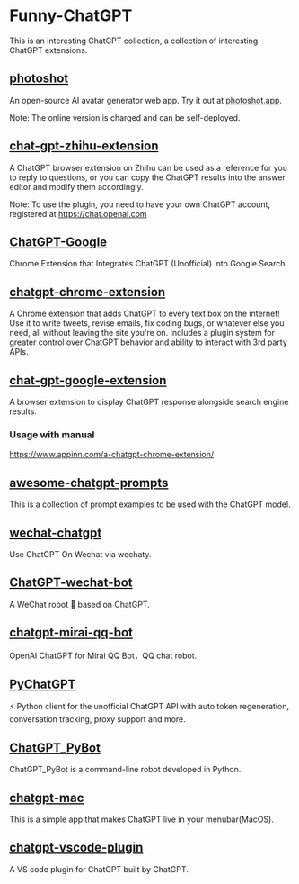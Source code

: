 # Funny-ChatGPT

This is an interesting ChatGPT collection, a collection of interesting ChatGPT extensions.


## [photoshot](https://github.com/shinework/photoshot)

An open-source AI avatar generator web app. Try it out at [photoshot.app](https://photoshot.app/).

Note: The online version is charged and can be self-deployed.


## [chat-gpt-zhihu-extension](https://github.com/no13bus/chat-gpt-zhihu-extension)

A ChatGPT browser extension on Zhihu can be used as a reference for you to reply to questions, or you can copy the ChatGPT results into the answer editor and modify them accordingly.

Note: To use the plugin, you need to have your own ChatGPT account, registered at https://chat.openai.com


## [ChatGPT-Google](https://github.com/ZohaibAhmed/ChatGPT-Google)

Chrome Extension that Integrates ChatGPT (Unofficial) into Google Search.


## [chatgpt-chrome-extension](https://github.com/gragland/chatgpt-chrome-extension)

A Chrome extension that adds ChatGPT to every text box on the internet! Use it to write tweets, revise emails, fix coding bugs, or whatever else you need, all without leaving the site you're on. Includes a plugin system for greater control over ChatGPT behavior and ability to interact with 3rd party APIs.


## [chat-gpt-google-extension](https://github.com/wong2/chat-gpt-google-extension)

A browser extension to display ChatGPT response alongside search engine results.


### Usage with manual

https://www.appinn.com/a-chatgpt-chrome-extension/


## [awesome-chatgpt-prompts](https://github.com/f/awesome-chatgpt-prompts)

This is a collection of prompt examples to be used with the ChatGPT model.


## [wechat-chatgpt](https://github.com/fuergaosi233/wechat-chatgpt)

Use ChatGPT On Wechat via wechaty.


## [ChatGPT-wechat-bot](https://github.com/AutumnWhj/ChatGPT-wechat-bot)

A WeChat robot 🤖 based on ChatGPT.


## [chatgpt-mirai-qq-bot](https://github.com/lss233/chatgpt-mirai-qq-bot)

OpenAI ChatGPT for Mirai QQ Bot，QQ chat robot.


## [PyChatGPT](https://github.com/rawandahmad698/PyChatGPT)

⚡️ Python client for the unofficial ChatGPT API with auto token regeneration, conversation tracking, proxy support and more.


## [ChatGPT_PyBot](https://github.com/liuhuanshuo/ChatGPT_PyBot)

ChatGPT_PyBot is a command-line robot developed in Python.


## [chatgpt-mac](https://github.com/vincelwt/chatgpt-mac)

This is a simple app that makes ChatGPT live in your menubar(MacOS).


## [chatgpt-vscode-plugin](https://github.com/barnesoir/chatgpt-vscode-plugin)

A VS code plugin for ChatGPT built by ChatGPT.